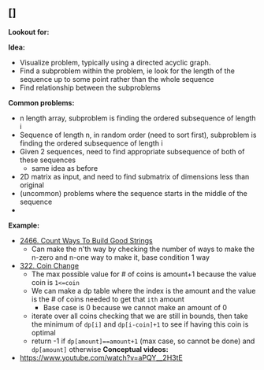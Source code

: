 ## []
**Lookout for:**

**Idea:**
* Visualize problem, typically using a directed acyclic graph.
* Find a subproblem within the problem, ie look for the length of the sequence up to some point rather than the whole sequence
* Find relationship between the subproblems

**Common problems:**
*  n length array, subproblem is finding the ordered subsequence of length i
* Sequence of length n, in random order (need to sort first), subproblem is finding the ordered subsequence of length i
* Given 2 sequences, need to find appropriate subsequence of both of these sequences
	* same idea as before
* 2D matrix as input, and need to find submatrix of dimensions less than original 
* (uncommon) problems where the sequence starts in the middle of the sequence
* 
**Example:**
* [2466. Count Ways To Build Good Strings](https://leetcode.com/problems/count-ways-to-build-good-strings/)
	* Can make the n'th way by checking the number of ways to make the n-zero and n-one way to make it, base condition 1 way
* [322. Coin Change](https://leetcode.com/problems/coin-change/)
	* The max possible value for # of coins is amount+1 because the value coin is `1<=coin`
	* We can make a dp table where the index is the amount and the value is the # of coins needed to get that `ith` amount
		* Base case is 0 because we cannot make an amount of 0
	* iterate over all coins checking that we are still in bounds, then take the minimum of `dp[i]` and `dp[i-coin]+1` to see if having this coin is optimal
	* return -1 if `dp[amount]==amount+1` (max case, so cannot be done) and `dp[amount]` otherwise
**Conceptual videos:**
* https://www.youtube.com/watch?v=aPQY__2H3tE 